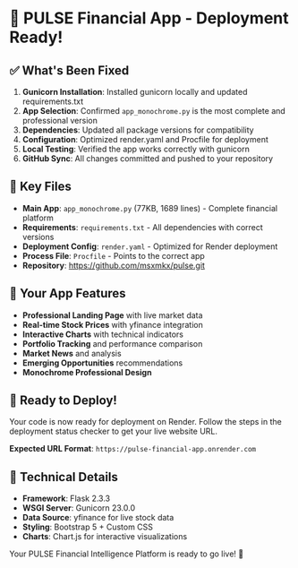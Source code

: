# 🚀 PULSE Financial App - Deployment Ready!

## ✅ What's Been Fixed

1. **Gunicorn Installation**: Installed gunicorn locally and updated requirements.txt
2. **App Selection**: Confirmed `app_monochrome.py` is the most complete and professional version
3. **Dependencies**: Updated all package versions for compatibility
4. **Configuration**: Optimized render.yaml and Procfile for deployment
5. **Local Testing**: Verified the app works correctly with gunicorn
6. **GitHub Sync**: All changes committed and pushed to your repository

## 📁 Key Files

- **Main App**: `app_monochrome.py` (77KB, 1689 lines) - Complete financial platform
- **Requirements**: `requirements.txt` - All dependencies with correct versions
- **Deployment Config**: `render.yaml` - Optimized for Render deployment
- **Process File**: `Procfile` - Points to the correct app
- **Repository**: https://github.com/msxmkx/pulse.git

## 🎯 Your App Features

- **Professional Landing Page** with live market data
- **Real-time Stock Prices** with yfinance integration
- **Interactive Charts** with technical indicators
- **Portfolio Tracking** and performance comparison
- **Market News** and analysis
- **Emerging Opportunities** recommendations
- **Monochrome Professional Design**

## 🚀 Ready to Deploy!

Your code is now ready for deployment on Render. Follow the steps in the deployment status checker to get your live website URL.

**Expected URL Format**: `https://pulse-financial-app.onrender.com`

## 🔧 Technical Details

- **Framework**: Flask 2.3.3
- **WSGI Server**: Gunicorn 23.0.0
- **Data Source**: yfinance for live stock data
- **Styling**: Bootstrap 5 + Custom CSS
- **Charts**: Chart.js for interactive visualizations

Your PULSE Financial Intelligence Platform is ready to go live! 🎉 
